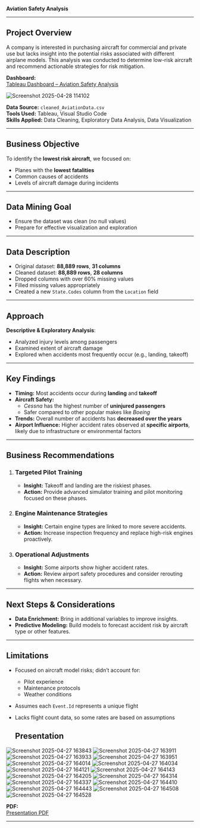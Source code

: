 
**Aviation Safety Analysis**  

---

##  Project Overview

A company is interested in purchasing aircraft for commercial and private use but lacks insight into the potential risks associated with different airplane models. This analysis was conducted to determine low-risk aircraft and recommend actionable strategies for risk mitigation.

 **Dashboard:**  
[Tableau Dashboard – Aviation Safety Analysis](https://public.tableau.com/views/version1aviationanalysis1/AirplanesAnalysisDashboard?:language=en-US&publish=yes&:sid=&:redirect=auth&:display_count=n&:origin=viz_share_link)

![Screenshot 2025-04-28 114102](https://github.com/user-attachments/assets/cebe1598-49d5-453c-94d9-b0d8349ae353)


 **Data Source:** `cleaned_AviationData.csv`  
 **Tools Used:** Tableau, Visual Studio Code  
 **Skills Applied:** Data Cleaning, Exploratory Data Analysis, Data Visualization

---

##  Business Objective

To identify the **lowest risk aircraft**, we focused on:

- Planes with the **lowest fatalities**
- Common causes of accidents
- Levels of aircraft damage during incidents

---

##  Data Mining Goal

- Ensure the dataset was clean (no null values)
- Prepare for effective visualization and exploration

---

##  Data Description

- Original dataset: **88,889 rows**, **31 columns**
- Cleaned dataset: **88,889 rows**, **28 columns**
- Dropped columns with over 60% missing values
- Filled missing values appropriately
- Created a new `State.Codes` column from the `Location` field

---

##  Approach

**Descriptive & Exploratory Analysis**:
- Analyzed injury levels among passengers
- Examined extent of aircraft damage
- Explored when accidents most frequently occur (e.g., landing, takeoff)

---

##  Key Findings

- **Timing:** Most accidents occur during **landing** and **takeoff**
- **Aircraft Safety:**  
  - *Cessna* has the highest number of **uninjured passengers**  
  - Safer compared to other popular makes like *Boeing*
- **Trends:** Overall number of accidents has **decreased over the years**
- **Airport Influence:** Higher accident rates observed at **specific airports**, likely due to infrastructure or environmental factors

---

##  Business Recommendations

1. ###  Targeted Pilot Training
   - **Insight:** Takeoff and landing are the riskiest phases.
   - **Action:** Provide advanced simulator training and pilot monitoring focused on these phases.

2. ###  Engine Maintenance Strategies
   - **Insight:** Certain engine types are linked to more severe accidents.
   - **Action:** Increase inspection frequency and replace high-risk engines proactively.

3. ###  Operational Adjustments
   - **Insight:** Some airports show higher accident rates.
   - **Action:** Review airport safety procedures and consider rerouting flights when necessary.

---

##  Next Steps & Considerations

- **Data Enrichment:** Bring in additional variables to improve insights.
- **Predictive Modeling:** Build models to forecast accident risk by aircraft type or other features.

---

##  Limitations

- Focused on aircraft model risks; didn’t account for:
  - Pilot experience
  - Maintenance protocols
  - Weather conditions
- Assumes each `Event.Id` represents a unique flight
- Lacks flight count data, so some rates are based on assumptions

  ##   Presentation
  
![Screenshot 2025-04-27 163843](https://github.com/user-attachments/assets/6b3700ed-d00a-4f4d-b5d2-41b1128b1ffc)
![Screenshot 2025-04-27 163911](https://github.com/user-attachments/assets/183f1f8f-acbf-4542-9484-74062ac6cadb)
![Screenshot 2025-04-27 163933](https://github.com/user-attachments/assets/b39fbfd5-083f-43d9-9a89-2cf3c6652013)
![Screenshot 2025-04-27 163951](https://github.com/user-attachments/assets/bab6456a-3f8c-4761-8bda-544693684462)
![Screenshot 2025-04-27 164014](https://github.com/user-attachments/assets/59bf6a49-7e26-4eb7-ac8d-b1848115552a)
![Screenshot 2025-04-27 164034](https://github.com/user-attachments/assets/ae53f16e-8e22-475e-a236-816e2997e592)
![Screenshot 2025-04-27 164121](https://github.com/user-attachments/assets/febd8810-82c6-4557-848d-81a00ec22a27)
![Screenshot 2025-04-27 164143](https://github.com/user-attachments/assets/81c3b791-8619-42af-9f5c-b51717707cf1)
![Screenshot 2025-04-27 164205](https://github.com/user-attachments/assets/c1768fde-c041-4552-8710-abfe43fe55d0)
![Screenshot 2025-04-27 164314](https://github.com/user-attachments/assets/be000440-7998-467a-9a9c-cad9184cbe32)
![Screenshot 2025-04-27 164337](https://github.com/user-attachments/assets/10cca1a6-34a2-4df5-baa9-71f0c67a8f89)
![Screenshot 2025-04-27 164410](https://github.com/user-attachments/assets/e8455570-403b-4659-ba45-54a0415513a5)
![Screenshot 2025-04-27 164443](https://github.com/user-attachments/assets/9d80387e-fd97-46e2-868b-d82a3343e4ca)
![Screenshot 2025-04-27 164508](https://github.com/user-attachments/assets/61cfc445-3463-4324-a49c-76e14bff2688)
![Screenshot 2025-04-27 164528](https://github.com/user-attachments/assets/ec598291-a22c-46ec-92f2-23aba8777fda)

**PDF:**  
[Presentation PDF](https://drive.google.com/file/d/1-4zmo5qZMo_fa9K661NjWhLBYGjWHNWd/view?usp=sharing)








---

